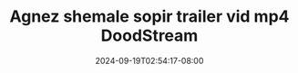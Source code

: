 --- 
title: "Agnez shemale sopir trailer vid mp4  DoodStream"
description: "nonton   Agnez shemale sopir trailer vid mp4  DoodStream telegram full vidio baru"
date: 2024-09-19T02:54:17-08:00
file_code: "xldtq7kxsiar"
draft: false
cover: "0y01w24stwa1k8hv.jpg"
tags: ["Agnez", "shemale", "sopir", "trailer", "vid", "DoodStream", "bokep-indo", "bokep-viral", "bokep-ig"]
length: 417
fld_id: "1483800"
foldername: "Agnes"
categories: ["Agnes"]
views: 0
---